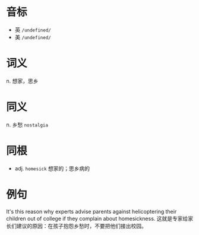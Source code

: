 # 音标

- 英 `/undefined/`
- 美 `/undefined/`

# 词义

n. 想家，思乡


# 同义

n. 乡愁
`nostalgia`

# 同根

- adj. `homesick` 想家的；思乡病的

# 例句

It's this reason why experts advise parents against helicoptering their children out of college if they complain about homesickness.
这就是专家给家长们建议的原因：在孩子抱怨乡愁时，不要把他们接出校园。



